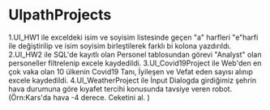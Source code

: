 # UIpathProjects
1.UI_HW1 ile exceldeki isim ve soyisim listesinde geçen "a" harfleri "e"harfi ile değiştirilip ve isim soyisim birleştilerek farklı bi kolona yazdırıldı.
2.UI_HW2 ile SQL'de kayıtlı olan Personel tablosundan görevi "Analyst" olan personeller filtrelenip excele kaydedildi.
3.UI_Covid19Project ile Web'den en çok vaka olan 10 ülkenin Covid19 Tanı, İyileşen ve Vefat eden sayısı alınıp excele kaydedildi.
4.UI_WeatherProject ile İnput Dialogda girdiğimiz şehrin hava durumuna göre kıyafet tercihi konusunda tavsiye veren robot.(Örn:Kars'da hava -4 derece. Ceketini al. )
